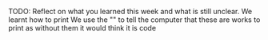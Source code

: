 TODO: Reflect on what you learned this week and what is still unclear.
We learnt how to print
We use the "" to tell the computer that these are works to print as without them it would think it is code

